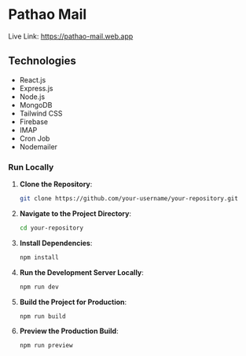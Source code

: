 # Pathao Mail

Live Link: https://pathao-mail.web.app <br>


## Technologies

- React.js
- Express.js
- Node.js
- MongoDB
- Tailwind CSS
- Firebase
- IMAP
- Cron Job
- Nodemailer

### Run Locally

1. **Clone the Repository**:
   ```sh
   git clone https://github.com/your-username/your-repository.git
   ```
2. **Navigate to the Project Directory**:
   ```sh
   cd your-repository
   ```
3. **Install Dependencies**:
   ```sh
   npm install
   ```
4. **Run the Development Server Locally**:
   ```sh
   npm run dev
   ```
5. **Build the Project for Production**:
   ```sh
   npm run build
   ```
6. **Preview the Production Build**:
   ```sh
   npm run preview
   ```

